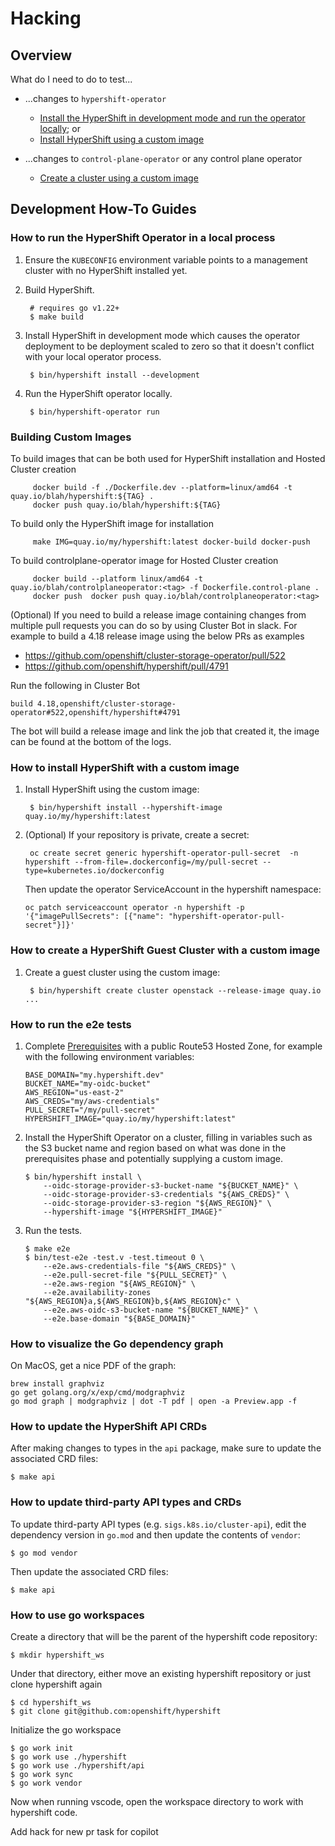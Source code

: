 # Hacking

## Overview

What do I need to do to test...

* ...changes to `hypershift-operator`

  * [Install the HyperShift in development mode and run the operator locally](#how-to-run-the-hypershift-operator-in-a-local-process); or
  * [Install HyperShift using a custom image](#how-to-install-hypershift-with-a-custom-image)

* ...changes to `control-plane-operator` or any control plane operator

  * [Create a cluster using a custom image](#how-to-create-a-hypershift-guest-cluster-with-a-custom-image)

## Development How-To Guides

### How to run the HyperShift Operator in a local process

1. Ensure the `KUBECONFIG` environment variable points to a management cluster
   with no HyperShift installed yet.

2. Build HyperShift.

        # requires go v1.22+
        $ make build

3. Install HyperShift in development mode which causes the operator deployment
   to be deployment scaled to zero so that it doesn't conflict with your local
   operator process.

        $ bin/hypershift install --development

4. Run the HyperShift operator locally.

        $ bin/hypershift-operator run

### Building Custom Images
To build images that can be both used for HyperShift installation and Hosted Cluster creation

         docker build -f ./Dockerfile.dev --platform=linux/amd64 -t quay.io/blah/hypershift:${TAG} .
         docker push quay.io/blah/hypershift:${TAG}


To build only the HyperShift image for installation

         make IMG=quay.io/my/hypershift:latest docker-build docker-push


To build controlplane-operator image for Hosted Cluster creation

         docker build --platform linux/amd64 -t quay.io/blah/controlplaneoperator:<tag> -f Dockerfile.control-plane .
         docker push  docker push quay.io/blah/controlplaneoperator:<tag>


(Optional) If you need to build a release image containing changes from multiple pull requests you can do so by using Cluster Bot in slack.
   For example to build a 4.18 release image using the below PRs as examples
   * https://github.com/openshift/cluster-storage-operator/pull/522
   * https://github.com/openshift/hypershift/pull/4791

Run the following in Cluster Bot

    build 4.18,openshift/cluster-storage-operator#522,openshift/hypershift#4791

The bot will build a release image and link the job that created it, the image can be found at the bottom of the logs.


### How to install HyperShift with a custom image
1. Install HyperShift using the custom image:

        $ bin/hypershift install --hypershift-image quay.io/my/hypershift:latest

2. (Optional) If your repository is private, create a secret:

        oc create secret generic hypershift-operator-pull-secret  -n hypershift --from-file=.dockerconfig=/my/pull-secret --type=kubernetes.io/dockerconfig

   Then update the operator ServiceAccount in the hypershift namespace:

       oc patch serviceaccount operator -n hypershift -p '{"imagePullSecrets": [{"name": "hypershift-operator-pull-secret"}]}'

### How to create a HyperShift Guest Cluster with a custom image
1. Create a guest cluster using the custom image:

        $ bin/hypershift create cluster openstack --release-image quay.io ...

### How to run the e2e tests

1. Complete [Prerequisites](https://hypershift-docs.netlify.app/getting-started/#prerequisites) with a public Route53
   Hosted Zone, for example with the following environment variables:

   ```shell
   BASE_DOMAIN="my.hypershift.dev"
   BUCKET_NAME="my-oidc-bucket"
   AWS_REGION="us-east-2"
   AWS_CREDS="my/aws-credentials"
   PULL_SECRET="/my/pull-secret"
   HYPERSHIFT_IMAGE="quay.io/my/hypershift:latest"
   ```

2. Install the HyperShift Operator on a cluster, filling in variables such as the S3 bucket name and region based on
   what was done in the prerequisites phase and potentially supplying a custom image.

   ```shell
   $ bin/hypershift install \
       --oidc-storage-provider-s3-bucket-name "${BUCKET_NAME}" \
       --oidc-storage-provider-s3-credentials "${AWS_CREDS}" \
       --oidc-storage-provider-s3-region "${AWS_REGION}" \
       --hypershift-image "${HYPERSHIFT_IMAGE}"
   ```

2. Run the tests.

   ```shell
   $ make e2e
   $ bin/test-e2e -test.v -test.timeout 0 \
       --e2e.aws-credentials-file "${AWS_CREDS}" \
       --e2e.pull-secret-file "${PULL_SECRET}" \
       --e2e.aws-region "${AWS_REGION}" \
       --e2e.availability-zones "${AWS_REGION}a,${AWS_REGION}b,${AWS_REGION}c" \
       --e2e.aws-oidc-s3-bucket-name "${BUCKET_NAME}" \
       --e2e.base-domain "${BASE_DOMAIN}"
   ```

### How to visualize the Go dependency graph

On MacOS, get a nice PDF of the graph:

```
brew install graphviz
go get golang.org/x/exp/cmd/modgraphviz
go mod graph | modgraphviz | dot -T pdf | open -a Preview.app -f
```

### How to update the HyperShift API CRDs

After making changes to types in the `api` package, make sure to update the
associated CRD files:

```shell
$ make api
```

### How to update third-party API types and CRDs

To update third-party API types (e.g. `sigs.k8s.io/cluster-api`), edit the dependency
version in `go.mod` and then update the contents of `vendor`:

```shell
$ go mod vendor
```

Then update the associated CRD files:

```shell
$ make api
```

### How to use go workspaces

Create a directory that will be the parent of the hypershift
code repository:

```shell
$ mkdir hypershift_ws
```

Under that directory, either move an existing hypershift repository or just clone hypershift again

```shell
$ cd hypershift_ws
$ git clone git@github.com:openshift/hypershift
```

Initialize the go workspace

```shell
$ go work init
$ go work use ./hypershift
$ go work use ./hypershift/api
$ go work sync
$ go work vendor
```

Now when running vscode, open the workspace directory to work with hypershift code.

Add hack for new pr task for copilot
